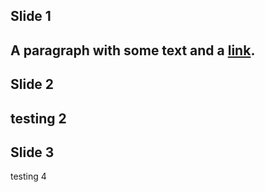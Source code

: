  ## Slide 1
A paragraph with some text and a [link](https://hakim.se).
---
## Slide 2
testing 2
---
## Slide 3
testing 4